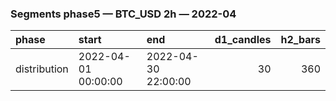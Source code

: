 ### Segments phase5 — BTC_USD 2h — 2022-04

| phase        | start               | end                 |   d1_candles |   h2_bars |
|:-------------|:--------------------|:--------------------|-------------:|----------:|
| distribution | 2022-04-01 00:00:00 | 2022-04-30 22:00:00 |           30 |       360 |